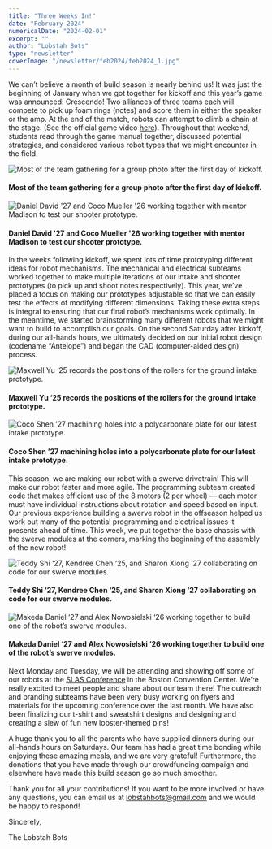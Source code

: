 ```yaml
---
title: "Three Weeks In!"
date: "February 2024"
numericalDate: "2024-02-01"
excerpt: ""
author: "Lobstah Bots"
type: "newsletter"
coverImage: "/newsletter/feb2024/feb2024_1.jpg"
---
```


We can’t believe a month of build season is nearly behind us! It was just the beginning of January when we got together for kickoff and this year’s game was announced: Crescendo! Two alliances of three teams each will compete to pick up foam rings (notes) and score them in either the speaker or the amp. At the end of the match, robots can attempt to climb a chain at the stage. (See the official game video [here](https://www.youtube.com/watch?v=9keeDyFxzY4)). Throughout that weekend, students read through the game manual together, discussed potential strategies, and considered various robot types that we might encounter in the field.

![Most of the team gathering for a group photo after the first day of kickoff.](/newsletter/feb2024/feb2024_1.jpg)
#### Most of the team gathering for a group photo after the first day of kickoff.

![Daniel David '27 and Coco Mueller '26 working together with mentor Madison to test our shooter prototype.](/newsletter/feb2024/feb2024_2.jpg)
#### Daniel David '27 and Coco Mueller '26 working together with mentor Madison to test our shooter prototype.

In the weeks following kickoff, we spent lots of time prototyping different ideas for robot mechanisms. The mechanical and electrical subteams worked together to make multiple iterations of our intake and shooter prototypes (to pick up and shoot notes respectively). This year, we’ve placed a focus on making our prototypes adjustable so that we can easily test the effects of modifying different dimensions. Taking these extra steps is integral to ensuring that our final robot’s mechanisms work optimally. In the meantime, we started brainstorming many different robots that we might want to build to accomplish our goals. On the second Saturday after kickoff, during our all-hands hours, we ultimately decided on our initial robot design (codename “Antelope”) and began the CAD (computer-aided design) process.

![Maxwell Yu ‘25 records the positions of the rollers for the ground intake prototype.](/newsletter/feb2024/feb2024_3.jpg)
#### Maxwell Yu ‘25 records the positions of the rollers for the ground intake prototype.

![Coco Shen ’27 machining holes into a polycarbonate plate for our latest intake prototype.](/newsletter/feb2024/feb2024_4.png)
#### Coco Shen ’27 machining holes into a polycarbonate plate for our latest intake prototype.

This season, we are making our robot with a swerve drivetrain! This will make our robot faster and more agile. The programming subteam created code that makes efficient use of the 8 motors (2 per wheel) — each motor must have individual instructions about rotation and speed based on input. Our previous experience building a swerve robot in the offseason helped us work out many of the potential programming and electrical issues it presents ahead of time. This week, we put together the base chassis with the swerve modules at the corners, marking the beginning of the assembly of the new robot!

![Teddy Shi ‘27,  Kendree Chen ‘25, and Sharon Xiong ‘27 collaborating on code for our swerve modules.](/newsletter/feb2024/feb2024_5.jpg)
#### Teddy Shi ‘27,  Kendree Chen ‘25, and Sharon Xiong ‘27 collaborating on code for our swerve modules.

![Makeda Daniel ‘27 and Alex Nowosielski ‘26 working together to build one of the robot’s swerve modules.](/newsletter/feb2024/feb2024_6.jpg)
#### Makeda Daniel ‘27 and Alex Nowosielski ‘26 working together to build one of the robot’s swerve modules.

Next Monday and Tuesday, we will be attending and showing off some of our robots at the [SLAS Conference](https://www.slas.org/events-calendar/slas2024-international-conference-and-exhibition/) in the Boston Convention Center. We’re really excited to meet people and share about our team there! The outreach and branding subteams have been very busy working on flyers and materials for the upcoming conference over the last month. We have also been finalizing our t-shirt and sweatshirt designs and designing and creating a slew of fun new lobster-themed pins!

A huge thank you to all the parents who have supplied dinners during our all-hands hours on Saturdays. Our team has had a great time bonding while enjoying these amazing meals, and we are very grateful! Furthermore, the donations that you have made through our crowdfunding campaign and elsewhere have made this build season go so much smoother.

Thank you for all your contributions! If you want to be more involved or have any questions, you can email us at [lobstahbots@gmail.com](mailto:lobstahbots@gmail.com) and we would be happy to respond!

Sincerely,

The Lobstah Bots